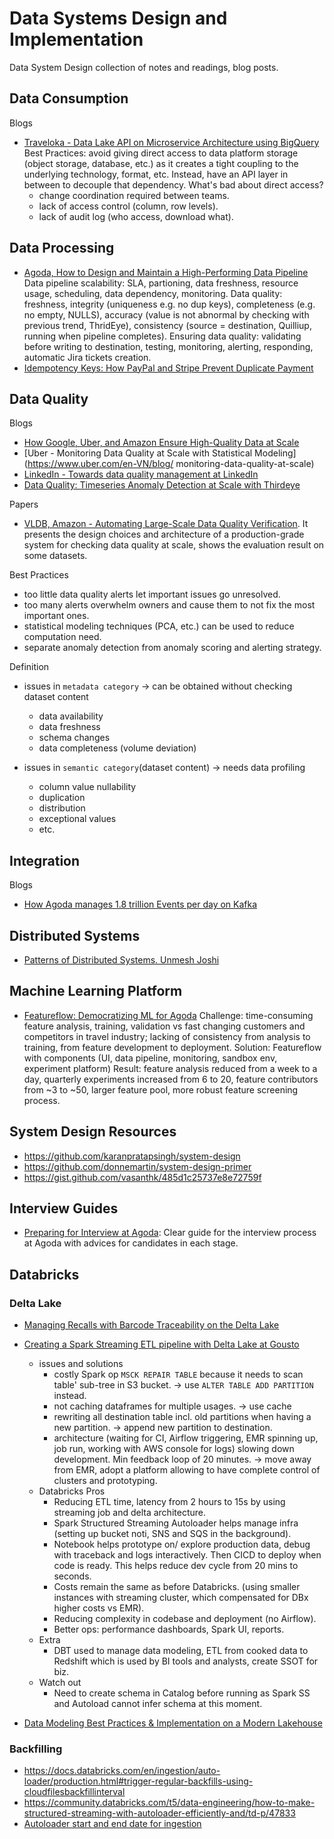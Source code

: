 # Data Systems Design and Implementation

Data System Design collection of notes and readings, blog posts.

## Data Consumption

Blogs
- [Traveloka - Data Lake API on Microservice Architecture using BigQuery](https://medium.com/traveloka-engineering/data-lake-api-on-microservice-architecture-using-bigquery-10d6e9c5ca8f)
  Best Practices: avoid giving direct access to data platform storage (object storage, database, etc.) as
  it creates a tight coupling to the underlying technology, format, etc. Instead, have an API
  layer in between to decouple that dependency. What's bad about direct access?
    - change coordination required between teams.
    - lack of access control (column, row levels).
    - lack of audit log (who access, download what).


## Data Processing
- [Agoda, How to Design and Maintain a High-Performing Data Pipeline](https://medium.com/agoda-engineering/how-to-design-maintain-a-high-performing-data-pipeline-63b1603b8e4a) 
  Data pipeline scalability: SLA, partioning, data freshness, resource usage, scheduling, data dependency, monitoring.
  Data quality: freshness, integrity (uniqueness e.g. no dup keys), completeness (e.g. no empty, NULLS), 
    accuracy (value is not abnormal by checking with previous trend, ThridEye), 
    consistency (source = destination, Quilliup, running when pipeline completes).
  Ensuring data quality: validating before writing to destination, testing, monitoring, alerting, responding,
    automatic Jira tickets creation.
- [Idempotency Keys: How PayPal and Stripe Prevent Duplicate Payment](https://medium.com/@sahintalha1/the-way-psps-such-as-paypal-stripe-and-adyen-prevent-duplicate-payment-idempotency-keys-615845c185bf)


## Data Quality

Blogs
- [How Google, Uber, and Amazon Ensure High-Quality Data at Scale](https://medium.com/swlh/how-3-of-the-top-tech-companies-approach-data-quality-79c3146fd959)
- [Uber - Monitoring Data Quality at Scale with Statistical Modeling](https://www.uber.com/en-VN/blog/
monitoring-data-quality-at-scale)
- [LinkedIn - Towards data quality management at LinkedIn](https://engineering.linkedin.com/blog/2022/towards-data-quality-management-at-linkedin)
- [Data Quality: Timeseries Anomaly Detection at Scale with Thirdeye](https://medium.com/the-ab-tasty-tech-blog/data-quality-timeseries-anomaly-detection-at-scale-with-thirdeye-468f771154e6)

Papers
- [VLDB, Amazon - Automating Large-Scale Data Quality Verification](https://www.vldb.org/pvldb/vol11/p1781-schelter.pdf). It presents the design choices and architecture of a production-grade system for checking data quality at scale, shows the evaluation result on some datasets.

Best Practices
- too little data quality alerts let important issues go unresolved.
- too many alerts overwhelm owners and cause them to not fix the most important ones.
- statistical modeling techniques (PCA, etc.) can be used to reduce computation need.
- separate anomaly detection from anomaly scoring and alerting strategy.

Definition
- issues in `metadata category`  -> can be obtained without checking dataset content
  - data availability
  - data freshness
  - schema changes
  - data completeness (volume deviation)

- issues in `semantic category`(dataset content) -> needs data profiling
  - column value nullability
  - duplication
  - distribution
  - exceptional values
  - etc.


## Integration

Blogs
- [How Agoda manages 1.8 trillion Events per day on Kafka](https://medium.com/agoda-engineering/how-agoda-manages-1-8-trillion-events-per-day-on-kafka-1d6c3f4a7ad1)


## Distributed Systems
- [Patterns of Distributed Systems. Unmesh Joshi](https://www.amazon.com/Patterns-Distributed-Systems-Addison-Wesley-Signature/dp/0138221987)


## Machine Learning Platform
- [Featureflow: Democratizing ML for Agoda](https://medium.com/agoda-engineering/featureflow-democratizing-ml-for-agoda-aec7a6c45b30)
Challenge: time-consuming feature analysis, training, validation vs fast changing customers and competitors in travel industry;
  lacking of consistency from analysis to training, from feature development to deployment.
Solution: Featureflow with components (UI, data pipeline, monitoring, sandbox env, experiment platform)
Result: feature analysis reduced from a week to a day, quarterly experiments increased from 6 to 20, 
  feature contributors from ~3 to ~50, larger feature pool, more robust feature screening process.


## System Design Resources
  - https://github.com/karanpratapsingh/system-design
  - https://github.com/donnemartin/system-design-primer
  - https://gist.github.com/vasanthk/485d1c25737e8e72759f 


## Interview Guides
- [Preparing for Interview at Agoda](https://medium.com/agoda-engineering/preparing-for-interview-at-agoda-2c07b7d13ca5): 
Clear guide for the interview process at Agoda with advices for candidates in each stage.

## Databricks

### Delta Lake
- [Managing Recalls with Barcode Traceability on the Delta Lake](https://www.databricks.com/blog/managing-recalls-barcode-traceability-delta-lake)
- [Creating a Spark Streaming ETL pipeline with Delta Lake at Gousto](https://medium.com/gousto-engineering-techbrunch/creating-a-spark-streaming-etl-pipeline-with-delta-lake-at-gousto-6fcbce36eba6)
  - issues and solutions
    - costly Spark op `MSCK REPAIR TABLE` because it needs to scan table' sub-tree in S3 bucket. 
      -> use `ALTER TABLE ADD PARTITION` instead.
    - not caching dataframes for multiple usages. 
      -> use cache
    - rewriting all destination table incl. old partitions when having a new partition. 
      -> append new partition to destination.
    - architecture (waiting for CI, Airflow triggering, EMR spinning up, job run, working with AWS console for logs) slowing down development. Min feedback loop of 20 minutes.
      -> move away from EMR, adopt a platform allowing to have complete control of clusters and prototyping.
  - Databricks Pros
    - Reducing ETL time, latency from 2 hours to 15s by using streaming job and delta architecture.
    - Spark Structured Streaming Autoloader helps manage infra (setting up bucket noti, SNS and SQS in the background).
    - Notebook helps prototype on/ explore production data, debug with traceback and logs interactively. Then CICD to deploy when code is ready.
      This helps reduce dev cycle from 20 mins to seconds.
    - Costs remain the same as before Databricks. (using smaller instances with streaming cluster, which compensated for DBx higher costs vs EMR).
    - Reducing complexity in codebase and deployment (no Airflow).
    - Better ops: performance dashboards, Spark UI, reports.
  - Extra
    - DBT used to manage data modeling, ETL from cooked data to Redshift which is used by BI tools and analysts, create SSOT for biz.
  - Watch out
    - Need to create schema in Catalog before running as Spark SS and Autoload cannot infer schema at this moment.

- [Data Modeling Best Practices & Implementation on a Modern Lakehouse](https://www.databricks.com/blog/data-modeling-best-practices-implementation-modern-lakehouse)


### Backfilling
- https://docs.databricks.com/en/ingestion/auto-loader/production.html#trigger-regular-backfills-using-cloudfilesbackfillinterval
- https://community.databricks.com/t5/data-engineering/how-to-make-structured-streaming-with-autoloader-efficiently-and/td-p/47833
- [Autoloader start and end date for ingestion](https://community.databricks.com/t5/data-engineering/autoloader-start-and-end-date-for-ingestion/td-p/45523)
